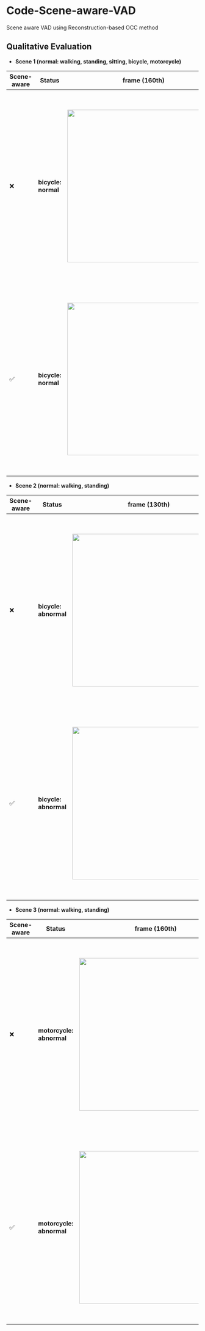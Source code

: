 # Code-Scene-aware-VAD
Scene aware VAD using Reconstruction-based OCC method

## Qualitative Evaluation

- **Scene 1 (normal: walking, standing, sitting, bicycle, motorcycle)**
  
| Scene-aware     | Status                                                                | frame (160th) |Anomaly Score |
|-----------|------------------------------------------------------------------------|-------|-------|
| ❌ | **bicycle: normal**  | <img src="https://github.com/user-attachments/assets/bf046ade-09e0-4320-b53e-7946200526cf" width="400"/>  |<img src="https://github.com/user-attachments/assets/0c9566fb-205c-41d7-a5d0-4384b87bca8a" width="500"/>|
| ✅ | **bicycle: normal**| <img src="https://github.com/user-attachments/assets/bf046ade-09e0-4320-b53e-7946200526cf" width="400"/>  |<img src="https://github.com/user-attachments/assets/d48304bb-7b72-4ebb-a5a4-6aa8004449c7" width="500"/>|

- **Scene 2 (normal: walking, standing)**
  
| Scene-aware     | Status                                                                | frame (130th) |Anomaly Score |
|-----------|------------------------------------------------------------------------|-------|-------|
| ❌ | **bicycle: abnormal**  | <img src="https://github.com/user-attachments/assets/69abefff-0712-4e10-848c-8266e3a38348" width="400"/>  |<img src="https://github.com/user-attachments/assets/0108f066-402d-4eda-b0fe-c3815bd86ddc" width="500"/>|
| ✅ | **bicycle: abnormal**| <img src="https://github.com/user-attachments/assets/69abefff-0712-4e10-848c-8266e3a38348" width="400"/>  |<img src="https://github.com/user-attachments/assets/dd634e8f-6ad8-4db8-bc3d-1b09ee435cc9" width="500"/>|

- **Scene 3 (normal: walking, standing)**
  
| Scene-aware     | Status                                                                | frame (160th) |Anomaly Score |
|-----------|------------------------------------------------------------------------|-------|-------|
| ❌ | **motorcycle: abnormal**  | <img src="https://github.com/user-attachments/assets/794894f8-a80d-49cb-b474-f3c22215e0ee" width="400"/>  |<img src="https://github.com/user-attachments/assets/9237603e-06a2-480e-9ee8-01098a26ed94" width="500"/>|
| ✅ | **motorcycle: abnormal**| <img src="https://github.com/user-attachments/assets/794894f8-a80d-49cb-b474-f3c22215e0ee" width="400"/>  |<img src="https://github.com/user-attachments/assets/7a8c49ef-bf43-4051-8577-ddd7ea3e71ec" width="500"/>|

